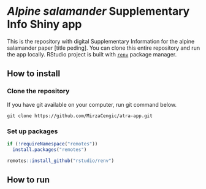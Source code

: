 
# *Alpine salamander* Supplementary Info Shiny app

This is the repository with digital Supplementary Information for the
alpine salamander paper \[title peding\]. You can clone this entire
repository and run the app locally. RStudio project is built with
[`renv`](https://rstudio.github.io/renv/) package manager.

## How to install

### Clone the repository

If you have git available on your computer, run git command below.

``` git
git clone https://github.com/MirzaCengic/atra-app.git
```

### Set up packages

``` r
if (!requireNamespace("remotes"))
  install.packages("remotes")

remotes::install_github("rstudio/renv")
```

## How to run
